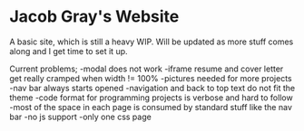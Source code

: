 # Jacob Gray's Website

A basic site, which is still a heavy WIP. Will be updated as more stuff comes along and I get time to set it up.

Current problems;
-modal does not work
-iframe resume and cover letter get really cramped when width != 100%
-pictures needed for more projects
-nav bar always starts opened
-navigation and back to top text do not fit the theme
-code format for programming projects is verbose and hard to follow
-most of the space in each page is consumed by standard stuff like the nav bar
-no js support
-only one css page
